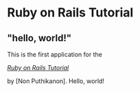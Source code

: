 # Ruby on Rails Tutorial

## "hello, world!"

This is the first application for the

[*Ruby on Rails Tutorial*](http://www.railstutorial.org/)

by [Non Puthikanon]. Hello, world!
